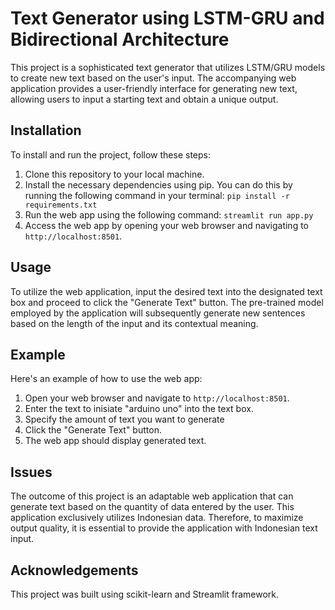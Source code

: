 # Text Generator using LSTM-GRU and Bidirectional Architecture

This project is a sophisticated text generator that utilizes LSTM/GRU models to create new text based on the user's input. The accompanying web application provides a user-friendly interface for generating new text, allowing users to input a starting text and obtain a unique output.

## Installation

To install and run the project, follow these steps:

1. Clone this repository to your local machine.
2. Install the necessary dependencies using pip. You can do this by running the following command in your terminal:
`pip install -r requirements.txt`
3. Run the web app using the following command: `streamlit run app.py`
4. Access the web app by opening your web browser and navigating to `http://localhost:8501`.

## Usage

To utilize the web application, input the desired text into the designated text box and proceed to click the "Generate Text" button. The pre-trained model employed by the application will subsequently generate new sentences based on the length of the input and its contextual meaning.

## Example

Here's an example of how to use the web app:

1. Open your web browser and navigate to `http://localhost:8501`.
2. Enter the text to inisiate "arduino uno" into the text box.
3. Specify the amount of text you want to generate
4. Click the "Generate Text" button.
5. The web app should display generated text.

## Issues

The outcome of this project is an adaptable web application that can generate text based on the quantity of data entered by the user. This application exclusively utilizes Indonesian data. Therefore, to maximize output quality, it is essential to provide the application with Indonesian text input.

## Acknowledgements

This project was built using scikit-learn and Streamlit framework.
